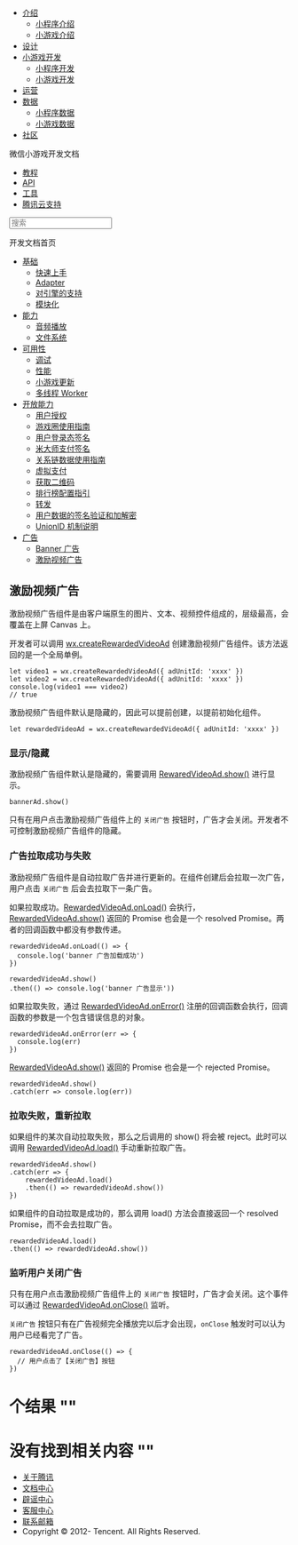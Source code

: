 <div class="book with-summary">

<div class="head">

<div class="head_box">

# [](javascript:; "_('微信公众平台 小程序')")

<div class="header_ctrls">

*   [介绍](javascript:;)
    *   [小程序介绍](https://mp.weixin.qq.com/debug/wxadoc/introduction/index.html)
    *   [小游戏介绍](https://mp.weixin.qq.com/debug/wxagame/introduction/index.html)
*   [设计](https://mp.weixin.qq.com/debug/wxadoc/design/index.html)
*   [小游戏开发](javascript:;)
    *   [小程序开发](https://mp.weixin.qq.com/debug/wxadoc/dev/index.html)
    *   [小游戏开发](https://mp.weixin.qq.com/debug/wxagame/dev/index.html)
*   [运营](https://mp.weixin.qq.com/debug/wxadoc/product/index.html)
*   [数据](javascript:;)
    *   [小程序数据](https://mp.weixin.qq.com/debug/wxadoc/analysis/index.html)
    *   [小游戏数据](https://mp.weixin.qq.com/debug/wxagame/analysis/index.html)
*   [社区](https://developers.weixin.qq.com/)

</div>

</div>

</div>

<div class="sub_nav_box">

<div class="sub_nav_inner">

<div class="book-summary-opr" id="js-book-summary-opr"><a class="book-summary-btn"></a></div>

<div class="top_sub_nav">

<div class="top_title_wap"><span class="icon_title icon_dev"></span>

微信小游戏开发文档

</div>

*   [教程](../../)
*   [API](../../document/render/canvas/wx.createCanvas.html)
*   [工具](../../devtools/devtools.html)
*   [腾讯云支持](../../qcloud/qcloud.html)

</div>

<div id="book-search-input" role="search">

<form><label for="search-input" class="search-icon" id="js-search-icon"></label><input type="text" id="search-input" name="search-input" placeholder="搜索"> </form>

</div>

</div>

</div>

<div class="book-summary">

<div class="book-summary-home" id="js-summary-home"><a><span class="icon_home_s icon_dev"></span><span class="s_title_2">开发文档首页</span></a></div>

<nav role="navigation">

*   [基础](../../)
    *   [快速上手](../../)
    *   [Adapter](../base/adapter.html)
    *   [对引擎的支持](../base/engine.html)
    *   [模块化](../base/module.html)
*   [能力](../ability/audio.html)
    *   [音频播放](../ability/audio.html)
    *   [文件系统](../ability/file-system.html)
*   [可用性](../usability/debug.html)
    *   [调试](../usability/debug.html)
    *   [性能](../usability/performance.html)
    *   [小游戏更新](../usability/update.html)
    *   [多线程 Worker](../usability/worker.html)
*   [开放能力](../open-ability/authorize.html)
    *   [用户授权](../open-ability/authorize.html)
    *   [游戏圈使用指南](../open-ability/game-club.html)
    *   [用户登录态签名](../open-ability/http-signature.html)
    *   [米大师支付签名](../open-ability/midas-signature.html)
    *   [关系链数据使用指南](../open-ability/open-data.html)
    *   [虚拟支付](../open-ability/payment.html)
    *   [获取二维码](../open-ability/qrcode.html)
    *   [排行榜配置指引](../open-ability/ranklist.html)
    *   [转发](../open-ability/share.html)
    *   [用户数据的签名验证和加解密](../open-ability/signature.html)
    *   [UnionID 机制说明](../open-ability/union-id.html)
*   [广告](banner-ad.html)
    *   [Banner 广告](banner-ad.html)
    *   [激励视频广告](rewarded-video-ad.html)

</nav>

</div>

<div class="book-body">

<div class="body-inner">

<div class="page-wrapper" tabindex="-1" role="main">

<div class="page-inner">

<div id="book-search-results">

<div class="search-noresults">

<section class="normal markdown-section">

## 激励视频广告

激励视频广告组件是由客户端原生的图片、文本、视频控件组成的，层级最高，会覆盖在上屏 Canvas 上。

开发者可以调用 [wx.createRewardedVideoAd](../../document/ad/wx.createRewardedVideoAd.html) 创建激励视频广告组件。该方法返回的是一个全局单例。

    let video1 = wx.createRewardedVideoAd({ adUnitId: 'xxxx' })
    let video2 = wx.createRewardedVideoAd({ adUnitId: 'xxxx' })
    console.log(video1 === video2)
    // true

激励视频广告组件默认是隐藏的，因此可以提前创建，以提前初始化组件。

    let rewardedVideoAd = wx.createRewardedVideoAd({ adUnitId: 'xxxx' })

### 显示/隐藏

激励视频广告组件默认是隐藏的，需要调用 <a href="">RewaredVideoAd.show()</a> 进行显示。

    bannerAd.show()

只有在用户点击激励视频广告组件上的 `关闭广告` 按钮时，广告才会关闭。开发者不可控制激励视频广告组件的隐藏。

### 广告拉取成功与失败

激励视频广告组件是自动拉取广告并进行更新的。在组件创建后会拉取一次广告，用户点击 `关闭广告` 后会去拉取下一条广告。

如果拉取成功。<a href="">RewardedVideoAd.onLoad()</a> 会执行，<a href="">RewardedVideoAd.show()</a> 返回的 Promise 也会是一个 resolved Promise。两者的回调函数中都没有参数传递。

    rewardedVideoAd.onLoad(() => {
      console.log('banner 广告加载成功')
    })

    rewardedVideoAd.show()
    .then(() => console.log('banner 广告显示'))

如果拉取失败，通过 <a href="">RewardedVideoAd.onError()</a> 注册的回调函数会执行，回调函数的参数是一个包含错误信息的对象。

    rewardedVideoAd.onError(err => {
      console.log(err)
    })

<a href="">RewardedVideoAd.show()</a> 返回的 Promise 也会是一个 rejected Promise。

    rewardedVideoAd.show()
    .catch(err => console.log(err))

### 拉取失败，重新拉取

如果组件的某次自动拉取失败，那么之后调用的 show() 将会被 reject。此时可以调用 <a href="">RewardedVideoAd.load()</a> 手动重新拉取广告。

    rewardedVideoAd.show()
    .catch(err => {
        rewardedVideoAd.load()
        .then(() => rewardedVideoAd.show())
    })

如果组件的自动拉取是成功的，那么调用 load() 方法会直接返回一个 resolved Promise，而不会去拉取广告。

    rewardedVideoAd.load()
    .then(() => rewardedVideoAd.show())

### 监听用户关闭广告

只有在用户点击激励视频广告组件上的 `关闭广告` 按钮时，广告才会关闭。这个事件可以通过 <a href="">RewardedVideoAd.onClose()</a> 监听。

`关闭广告` 按钮只有在广告视频完全播放完以后才会出现，`onClose` 触发时可以认为用户已经看完了广告。

    rewardedVideoAd.onClose(() => {
      // 用户点击了【关闭广告】按钮
    })

</section>

</div>

<div class="search-results">

<div class="has-results">

# <span class="search-results-count"></span>个结果 "<span class="search-query"></span>"

</div>

<div class="no-results">

# 没有找到相关内容 "<span class="search-query"></span>"

</div>

</div>

</div>

</div>

</div>

<div class="foot" id="footer">

*   [关于腾讯](http://www.tencent.com/zh-cn/index.shtml)
*   [文档中心](https://mp.weixin.qq.com/debug/wxadoc/introduction/index.html?t=1484641676)
*   [辟谣中心](https://mp.weixin.qq.com/cgi-bin/opshowpage?action=dispelinfo&lang=zh_CN&begin=1&count=9)
*   [客服中心](http://kf.qq.com/faq/120911VrYVrA1509086vyumm.html)
*   [联系邮箱](mailto:weixinmp@qq.com)
*   Copyright © 2012-<span id="s_copyright_year"></span> Tencent. All Rights Reserved.

</div>

</div>

[](banner-ad.html)[](../../document/render/canvas/wx.createCanvas.html)</div>

</div>